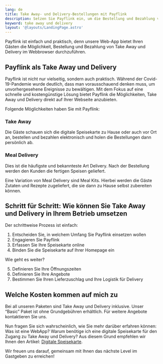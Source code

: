 ```yaml
---
lang: de
title: Take Away- und Delivery-Bestellungen mit Payflink
description: Setzen Sie Payflink ein, um die Bestellung und Bezahlung von Take Away und Delivery zu digitalisieren.
keyword: take away und delivery
layout: '@layouts/LandingPage.astro'
---
```


Payflink ist einfach und praktisch, denn unsere Web-App bietet Ihren Gästen die Möglichkeit, Bestellung und Bezahlung von Take Away und Delivery im Webbrowser durchzuführen.

## Payflink als Take Away und Delivery

Payflink ist nicht nur vielseitig, sondern auch praktisch. Während der Covid-19-Pandemie wurde deutlich, dass man vorausschauend denken muss, um unvorhergesehene Ereignisse zu bewältigen. Mit dem Fokus auf eine schnelle und kostengünstige Lösung bietet Payflink die Möglichkeiten, Take Away und Delivery direkt auf Ihrer Webseite anzubieten.

Folgende Möglichkeiten haben Sie mit Payflink:

### Take Away

Die Gäste schauen sich die digitale Speisekarte zu Hause oder auch vor Ort an, bestellen und bezahlen elektronisch und holen die Bestellungen dann persönlich ab.

### Meal Delivery

Dies ist die häufigste und bekannteste Art Delivery. Nach der Bestellung werden den Kunden die fertigen Speisen geliefert.

Eine Variation von Meal Delivery sind Meal Kits. Hierbei werden die Gäste Zutaten und Rezepte zugeliefert, die sie dann zu Hause selbst zubereiten können.

## Schritt für Schritt: Wie können Sie Take Away und Delivery in Ihrem Betrieb umsetzen

Der schrittweise Prozess ist einfach:

1. Entscheiden Sie, in welchem Umfang Sie Payflink einsetzen wollen
2. Engagieren Sie Payflink
3. Erfassen Sie Ihre Speisekarte online
4. Binden Sie die Speisekarte auf Ihrer Homepage ein

Wie geht es weiter?

5. Definieren Sie Ihre Öffnungszeiten
6. Definieren Sie Ihre Angebote
7. Bestimmen Sie Ihren Lieferzuschlag und Ihre Logistik für Delivery

## Welche Kosten kommen auf mich zu

Bei all unseren Paketen sind Take Away und Delivery inklusive. Unser “Basic” Paket ist ohne Grundgebühren erhältlich. Für weitere Angebote kontaktieren Sie uns.

<!-- finden Sie auf unserer Seite mit den [Preisen](../preise/). -->

Nun fragen Sie sich wahrscheinlich, wie Sie mehr darüber erfahren können: Was ist eine WebApp? Warum benötige ich eine digitale Speisekarte für den Zugang zu Take Away und Delivery? Aus diesem Grund empfehlen wir Ihnen den Artikel: [Digitale Speisekarte](../digitale-speisekarte/).

Wir freuen uns darauf, gemeinsam mit Ihnen das nächste Level im Gastgeben zu erreichen!
